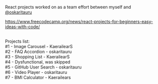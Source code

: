 React projects worked on as a team effort between myself and <a href="https://github.com/oskaritauru">@oskaritauru</a>

https://www.freecodecamp.org/news/react-projects-for-beginners-easy-ideas-with-code/

<br>
Projects list:
<br>
#1 - Image Carousel - KaerailearS
<br>
#2 - FAQ Accordion - oskaritauru
<br>
#3 - Shopping List - KaerailearS
<br>
#4 - Dysfunctional, was skipped
<br>
#5 - GitHub User Search - oskaritauru
<br>
#6 - Video Player - oskaritauru
<br>
#7 - BMI Calculator - Kaerailears
<br>
